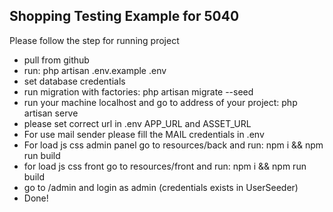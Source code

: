 ## Shopping Testing Example for 5040

Please follow the step for running project

* pull from github
* run: php artisan .env.example .env
* set database credentials
* run migration with factories: php artisan migrate --seed
* run your machine localhost and go to address of your project: php artisan serve
* please set correct url in .env APP_URL and ASSET_URL
* For use mail sender please fill the MAIL credentials in .env
* For load js css admin panel go to resources/back and run: npm i && npm run build
* for load js css front go to resources/front and run: npm i && npm run build
* go to /admin and login as admin (credentials exists in UserSeeder)
* Done!
